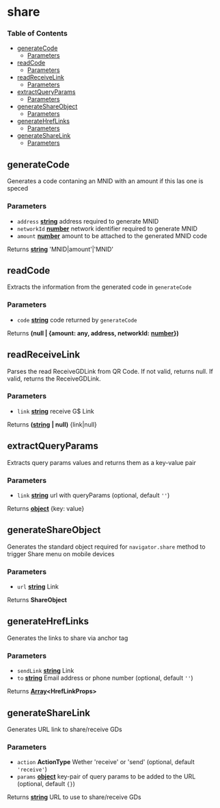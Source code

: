 # share

### Table of Contents

* [generateCode](share.md#generatecode)
  * [Parameters](share.md#parameters)
* [readCode](share.md#readcode)
  * [Parameters](share.md#parameters-1)
* [readReceiveLink](share.md#readreceivelink)
  * [Parameters](share.md#parameters-2)
* [extractQueryParams](share.md#extractqueryparams)
  * [Parameters](share.md#parameters-3)
* [generateShareObject](share.md#generateshareobject)
  * [Parameters](share.md#parameters-4)
* [generateHrefLinks](share.md#generatehreflinks)
  * [Parameters](share.md#parameters-5)
* [generateShareLink](share.md#generatesharelink)
  * [Parameters](share.md#parameters-6)

## generateCode

Generates a code contaning an MNID with an amount if this las one is speced

### Parameters

* `address` [**string**](https://developer.mozilla.org/docs/Web/JavaScript/Reference/Global_Objects/String) address required to generate MNID
* `networkId` [**number**](https://developer.mozilla.org/docs/Web/JavaScript/Reference/Global_Objects/Number) network identifier required to generate MNID
* `amount` [**number**](https://developer.mozilla.org/docs/Web/JavaScript/Reference/Global_Objects/Number) amount to be attached to the generated MNID code

Returns [**string**](https://developer.mozilla.org/docs/Web/JavaScript/Reference/Global_Objects/String) 'MNID\|amount'\|'MNID'

## readCode

Extracts the information from the generated code in `generateCode`

### Parameters

* `code` [**string**](https://developer.mozilla.org/docs/Web/JavaScript/Reference/Global_Objects/String) code returned by `generateCode`

Returns **\(null \| {amount: any, address, networkId:** [**number**](https://developer.mozilla.org/docs/Web/JavaScript/Reference/Global_Objects/Number)**}\)**

## readReceiveLink

Parses the read ReceiveGDLink from QR Code. If not valid, returns null. If valid, returns the ReceiveGDLink.

### Parameters

* `link` [**string**](https://developer.mozilla.org/docs/Web/JavaScript/Reference/Global_Objects/String) receive G$ Link

Returns **\(**[**string**](https://developer.mozilla.org/docs/Web/JavaScript/Reference/Global_Objects/String) **\| null\)** {link\|null}

## extractQueryParams

Extracts query params values and returns them as a key-value pair

### Parameters

* `link` [**string**](https://developer.mozilla.org/docs/Web/JavaScript/Reference/Global_Objects/String) url with queryParams \(optional, default `''`\)

Returns [**object**](https://developer.mozilla.org/docs/Web/JavaScript/Reference/Global_Objects/Object) {key: value}

## generateShareObject

Generates the standard object required for `navigator.share` method to trigger Share menu on mobile devices

### Parameters

* `url` [**string**](https://developer.mozilla.org/docs/Web/JavaScript/Reference/Global_Objects/String) Link

Returns **ShareObject**

## generateHrefLinks

Generates the links to share via anchor tag

### Parameters

* `sendLink` [**string**](https://developer.mozilla.org/docs/Web/JavaScript/Reference/Global_Objects/String) Link
* `to` [**string**](https://developer.mozilla.org/docs/Web/JavaScript/Reference/Global_Objects/String) Email address or phone number \(optional, default `''`\)

Returns [**Array**](https://developer.mozilla.org/docs/Web/JavaScript/Reference/Global_Objects/Array)**&lt;HrefLinkProps&gt;**

## generateShareLink

Generates URL link to share/receive GDs

### Parameters

* `action` **ActionType** Wether 'receive' or 'send' \(optional, default `'receive'`\)
* `params` [**object**](https://developer.mozilla.org/docs/Web/JavaScript/Reference/Global_Objects/Object) key-pair of query params to be added to the URL \(optional, default `{}`\)

Returns [**string**](https://developer.mozilla.org/docs/Web/JavaScript/Reference/Global_Objects/String) URL to use to share/receive GDs

